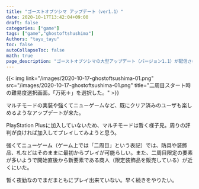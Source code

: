 ```yaml
---
title: "ゴーストオブツシマ アップデート（ver1.1）"
date: 2020-10-17T13:42:04+09:00
draft: false
categories: ["game"]
tags: ["game","ghostoftshushima"]
Authors: "tayu_tayu"
toc: false
autoCollapseToc: false
math: true
page_description: "ゴーストオブツシマの大型アップデート（バージョン1.1）が配信されたので、遊んでみた。"
---
```


{{< img link="/images/2020-10-17-ghostoftsushima-01.png" src="/images/2020-10-17-ghostoftsushima-01.png" title="二周目スタート時の難易度選択画面。「万死＋」を選択した。" >}}

マルチモードの実装や強くてニューゲームなど、既にクリア済みのユーザも楽しめるようなアップデートが来た。

PlayStation Plusに加入していないため、マルチモードは暫く様子見。周りの評判が良ければ加入してプレイしてみようと思う。

強くてニューゲーム（ゲーム上では「二周目」という表記）では、防具や装飾品、札などはそのままに最初からプレイが可能らしい。また、二周目限定の要素が多いようで開始直後から新要素である商人（限定装飾品を販売している）が近くにいた。

暫く夜勤なのでまだまともにプレイ出来ていない。早く続きをやりたい。
